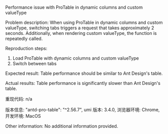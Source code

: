Performance issue with ProTable in dynamic columns and custom valueType

Problem description:
When using ProTable in dynamic columns and custom valueType, switching tabs triggers a request that takes approximately 2 seconds. Additionally, when rendering custom valueType, the function is repeatedly called.

Reproduction steps:

1. Load ProTable with dynamic columns and custom valueType
2. Switch between tabs

Expected result:
Table performance should be similar to Ant Design's table.

Actual results:
Table performance is significantly slower than Ant Design's table.

重现代码:
n/a

版本信息:
"antd-pro-table": "^2.56.7",
umi 版本: 3.4.0,
浏览器环境: Chrome,
开发环境: MacOS

Other information:
No additional information provided.
